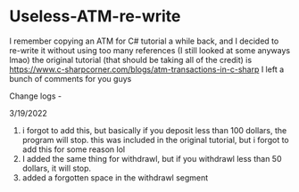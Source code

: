 # Useless-ATM-re-write
I remember copying an ATM for C# tutorial a while back, and I decided to re-write it without using too many references (I still looked at some anyways lmao)
the original tutorial (that should be taking all of the credit) is https://www.c-sharpcorner.com/blogs/atm-transactions-in-c-sharp
I left a bunch of comments for you guys


Change logs -

3/19/2022
1. i forgot to add this, but basically if you deposit less than 100 dollars, the program will stop. this was included in the original tutorial, but i forgot to add this for some reason lol
2. I added the same thing for withdrawl, but if you withdrawl less than 50 dollars, it will stop.
3. added a forgotten space in the withdrawl segment

